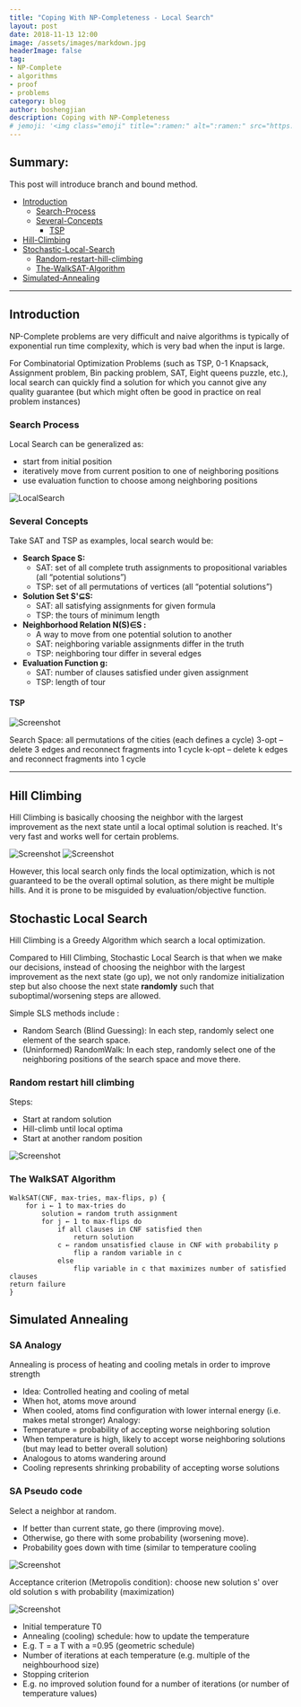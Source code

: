 ```yaml
---
title: "Coping With NP-Completeness - Local Search"
layout: post
date: 2018-11-13 12:00
image: /assets/images/markdown.jpg
headerImage: false
tag:
- NP-Complete
- algorithms
- proof
- problems
category: blog
author: boshengjian
description: Coping with NP-Completeness
# jemoji: '<img class="emoji" title=":ramen:" alt=":ramen:" src="https://assets.github.com/images/icons/emoji/unicode/1f35c.png" height="20" width="20" align="absmiddle">'
---
```


## Summary:

This post will introduce branch and bound method. 
- [Introduction](#introduction)
    + [Search-Process](#search-process)
    + [Several-Concepts](#several-concepts)
        * [TSP](#tsp)
- [Hill-Climbing](#hill-climbing)
- [Stochastic-Local-Search](#stochastic-local-search)
    + [Random-restart-hill-climbing](#random-restart-hill-climbing)
    + [The-WalkSAT-Algorithm](#the-walksat-algorithm)
- [Simulated-Annealing](#hill-climbing)

---

## Introduction

NP-Complete problems are very difficult and naive algorithms is typically of exponential run time complexity, which is very bad when the input is large. 

For Combinatorial Optimization Problems (such as TSP, 0-1 Knapsack, Assignment problem, Bin packing problem, SAT, Eight queens puzzle, etc.), local search can quickly find a solution for which you cannot give any quality guarantee (but which might often be good in practice on real problem instances)

### Search Process

Local Search can be generalized as:
- start from initial position
- iteratively move from current position to one of neighboring
positions
- use evaluation function to choose among neighboring positions

![LocalSearch](/assets/images/blogs/coping/local_search_metaphor.png)

### Several Concepts

Take SAT and TSP as examples, local search would be:

- **Search Space S:** 
    + SAT: set of all complete truth assignments to propositional variables (all “potential solutions”)
    + TSP: set of all permutations of vertices (all “potential
solutions”)
- **Solution Set S'⊆S:** 
    + SAT: all satisfying assignments for given formula
    + TSP: the tours of minimum length
- **Neighborhood Relation N(S)∈S :**
    + A way to move from one potential solution to another
    + SAT: neighboring variable assignments differ in the truth
    + TSP: neighboring tour differ in several edges
- **Evaluation Function g:** 
    + SAT: number of clauses satisfied under given assignment
    + TSP: length of tour

#### TSP 

![Screenshot](/assets/images/blogs/coping/tsp_neighboring.png)

Search Space: all permutations of the cities (each defines a cycle)
3-opt – delete 3 edges and reconnect fragments into 1 cycle
k-opt – delete k edges and reconnect fragments into 1 cycle


---

## Hill Climbing

Hill Climbing is basically choosing the neighbor with the largest improvement as the next state until a local optimal solution is reached. It's very fast and works well for certain problems.

![Screenshot](/assets/images/blogs/coping/hill_climbing.png)
![Screenshot](/assets/images/blogs/coping/hill_climbing_algo.png)

However, this local search only finds the local optimization, which is not guaranteed to be the overall optimal solution, as there might be multiple hills. And it is prone to be misguided by evaluation/objective function.

## Stochastic Local Search

Hill Climbing is a Greedy Algorithm which search a local optimization.

Compared to Hill Climbing, Stochastic Local Search is that when we make our decisions, instead of choosing the neighbor with the largest improvement as the next state (go up), we not only randomize initialization step but also choose the next state **randomly** such that suboptimal/worsening steps are
allowed.

Simple SLS methods include :

- Random Search (Blind Guessing): In each step, randomly select one element of the search space.
- (Uninformed) RandomWalk: In each step, randomly select one of the neighboring positions of the search space and move there.


### Random restart hill climbing

Steps:

- Start at random solution
- Hill-climb until local optima
- Start at another random position

![Screenshot](/assets/images/blogs/coping/random_hill_climbing.png)

### The WalkSAT Algorithm

```
WalkSAT(CNF, max-tries, max-flips, p) {
    for i ← 1 to max-tries do
        solution = random truth assignment
        for j ← 1 to max-flips do
            if all clauses in CNF satisfied then
                return solution
            c ← random unsatisfied clause in CNF with probability p
                flip a random variable in c
            else
                flip variable in c that maximizes number of satisfied clauses
return failure
}
```


## Simulated Annealing 

### SA Analogy

Annealing is process of heating and cooling metals in order to
improve strength
- Idea: Controlled heating and cooling of metal
- When hot, atoms move around
- When cooled, atoms find configuration with lower internal energy (i.e.
makes metal stronger)
Analogy:
- Temperature = probability of accepting worse neighboring solution
- When temperature is high, likely to accept worse neighboring solutions
(but may lead to better overall solution)
- Analogous to atoms wandering around
- Cooling represents shrinking probability of accepting worse solutions

### SA Pseudo code

Select a neighbor at random.
- If better than current state, go there (improving move).
- Otherwise, go there with some probability (worsening move).
- Probability goes down with time (similar to temperature cooling

![Screenshot](/assets/images/blogs/coping/sa_algo.png)

Acceptance criterion (Metropolis condition): choose new solution s' over old solution s with probability (maximization)

![Screenshot](/assets/images/blogs/coping/sa_formula.png)

- Initial temperature T0
- Annealing (cooling) schedule: how to update the
temperature
- E.g. T = a T with a =0.95 (geometric schedule)
- Number of iterations at each temperature (e.g. multiple of the
neighbourhood size)
- Stopping criterion
- E.g. no improved solution found for a number of iterations (or
number of temperature values)

